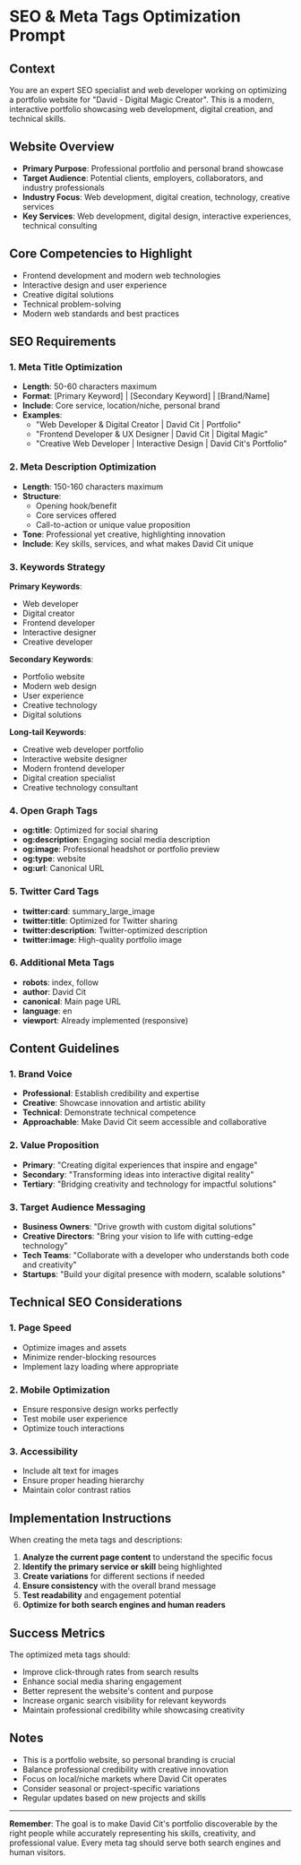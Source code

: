 # SEO & Meta Tags Optimization Prompt

## Context
You are an expert SEO specialist and web developer working on optimizing a portfolio website for "David - Digital Magic Creator". This is a modern, interactive portfolio showcasing web development, digital creation, and technical skills.

## Website Overview
- **Primary Purpose**: Professional portfolio and personal brand showcase
- **Target Audience**: Potential clients, employers, collaborators, and industry professionals
- **Industry Focus**: Web development, digital creation, technology, creative services
- **Key Services**: Web development, digital design, interactive experiences, technical consulting

## Core Competencies to Highlight
- Frontend development and modern web technologies
- Interactive design and user experience
- Creative digital solutions
- Technical problem-solving
- Modern web standards and best practices

## SEO Requirements

### 1. Meta Title Optimization
- **Length**: 50-60 characters maximum
- **Format**: [Primary Keyword] | [Secondary Keyword] | [Brand/Name]
- **Include**: Core service, location/niche, personal brand
- **Examples**:
  - "Web Developer & Digital Creator | David Cit | Portfolio"
  - "Frontend Developer & UX Designer | David Cit | Digital Magic"
  - "Creative Web Developer | Interactive Design | David Cit's Portfolio"

### 2. Meta Description Optimization
- **Length**: 150-160 characters maximum
- **Structure**: 
  - Opening hook/benefit
  - Core services offered
  - Call-to-action or unique value proposition
- **Tone**: Professional yet creative, highlighting innovation
- **Include**: Key skills, services, and what makes David Cit unique

### 3. Keywords Strategy
**Primary Keywords**:
- Web developer
- Digital creator
- Frontend developer
- Interactive designer
- Creative developer

**Secondary Keywords**:
- Portfolio website
- Modern web design
- User experience
- Creative technology
- Digital solutions

**Long-tail Keywords**:
- Creative web developer portfolio
- Interactive website designer
- Modern frontend developer
- Digital creation specialist
- Creative technology consultant

### 4. Open Graph Tags
- **og:title**: Optimized for social sharing
- **og:description**: Engaging social media description
- **og:image**: Professional headshot or portfolio preview
- **og:type**: website
- **og:url**: Canonical URL

### 5. Twitter Card Tags
- **twitter:card**: summary_large_image
- **twitter:title**: Optimized for Twitter sharing
- **twitter:description**: Twitter-optimized description
- **twitter:image**: High-quality portfolio image

### 6. Additional Meta Tags
- **robots**: index, follow
- **author**: David Cit
- **canonical**: Main page URL
- **language**: en
- **viewport**: Already implemented (responsive)

## Content Guidelines

### 1. Brand Voice
- **Professional**: Establish credibility and expertise
- **Creative**: Showcase innovation and artistic ability
- **Technical**: Demonstrate technical competence
- **Approachable**: Make David Cit seem accessible and collaborative

### 2. Value Proposition
- **Primary**: "Creating digital experiences that inspire and engage"
- **Secondary**: "Transforming ideas into interactive digital reality"
- **Tertiary**: "Bridging creativity and technology for impactful solutions"

### 3. Target Audience Messaging
- **Business Owners**: "Drive growth with custom digital solutions"
- **Creative Directors**: "Bring your vision to life with cutting-edge technology"
- **Tech Teams**: "Collaborate with a developer who understands both code and creativity"
- **Startups**: "Build your digital presence with modern, scalable solutions"

## Technical SEO Considerations

### 1. Page Speed
- Optimize images and assets
- Minimize render-blocking resources
- Implement lazy loading where appropriate

### 2. Mobile Optimization
- Ensure responsive design works perfectly
- Test mobile user experience
- Optimize touch interactions

### 3. Accessibility
- Include alt text for images
- Ensure proper heading hierarchy
- Maintain color contrast ratios

## Implementation Instructions

When creating the meta tags and descriptions:

1. **Analyze the current page content** to understand the specific focus
2. **Identify the primary service or skill** being highlighted
3. **Create variations** for different sections if needed
4. **Ensure consistency** with the overall brand message
5. **Test readability** and engagement potential
6. **Optimize for both search engines and human readers**

## Success Metrics

The optimized meta tags should:
- Improve click-through rates from search results
- Enhance social media sharing engagement
- Better represent the website's content and purpose
- Increase organic search visibility for relevant keywords
- Maintain professional credibility while showcasing creativity

## Notes
- This is a portfolio website, so personal branding is crucial
- Balance professional credibility with creative innovation
- Focus on local/niche markets where David Cit operates
- Consider seasonal or project-specific variations
- Regular updates based on new projects and skills

---

**Remember**: The goal is to make David Cit's portfolio discoverable by the right people while accurately representing his skills, creativity, and professional value. Every meta tag should serve both search engines and human visitors.
